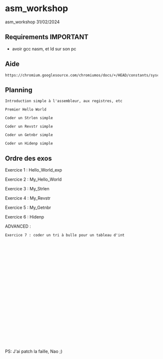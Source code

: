 # asm_workshop
asm_workshop 31/02/2024

## Requirements **IMPORTANT**
- avoir gcc nasm, et ld sur son pc

## Aide

    https://chromium.googlesource.com/chromiumos/docs/+/HEAD/constants/syscalls.md


## Planning 
    
    Introduction simple à l'assembleur, aux registres, etc

    Premier Hello World

    Coder un Strlen simple
 
    Coder un Revstr simple

    Coder un Getnbr simple

    Coder un Hidenp simple



## Ordre des exos

Exercice 1 : Hello_World_exp

Exercice 2 : My_Hello_World

Exercice 3 : My_Strlen

Exercice 4 : My_Revstr

Exercice 5 : My_Getnbr

Exercice 6 : Hidenp

ADVANCED : 

    Exercice 7 : coder un tri à bulle pour un tableau d'int




<br>
<br>
<br>
<br>
<br>
<br>
<br>
<br>
<br>
<br>
<br>
<br>
<br>
<br>
<br>
<br>
<br>
<br>
<br>
<br>







PS: J'ai patch la faille, Nao ;)
